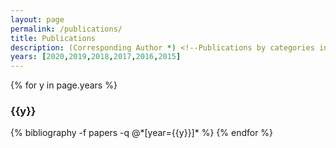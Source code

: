 ```yaml
---
layout: page
permalink: /publications/
title: Publications
description: (Corresponding Author *) <!--Publications by categories in reversed chronological order. Generated by jekyll-scholar.-->
years: [2020,2019,2018,2017,2016,2015]
---
```


{% for y in page.years %}
  <h3 class="year">{{y}}</h3>
  {% bibliography -f papers -q @*[year={{y}}]* %}
{% endfor %}

